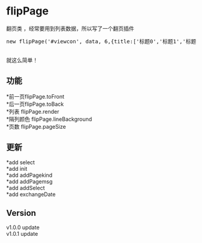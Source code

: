 # flipPage

翻页类 ，经常要用到列表数据，所以写了一个翻页插件<br />
<pre>
new flipPage('#viewcon', data, 6,{title:['标题0','标题1','标题2']});<br />
</pre>
就这么简单！<br />

功能
-----------------------------------------------------
*前一页flipPage.toFront<br />
*后一页flipPage.toBack<br />
*列表 flipPage.render<br />
*隔列颜色 flipPage.lineBackground<br />
*页数 flipPage.pageSize<br />

更新
------------------------------------------------------
*add select<br />
*add init<br />
*add addPagekind<br />
*add addPagemsg<br />
*add addSelect<br />
*add exchangeDate<br />

Version 
------------------------------------------------------
v1.0.0 update<br />
v1.0.1 update<br />
